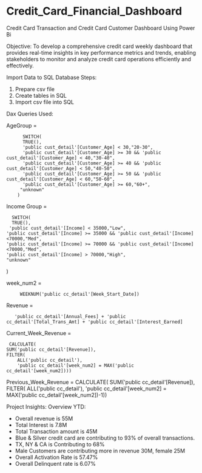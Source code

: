 # Credit_Card_Financial_Dashboard
Credit Card Transaction  and Credit Card Customer Dashboard Using Power Bi

Objective: To develop a comprehensive credit card weekly dashboard that provides real-time insights in key performance metrics and trends, enabling stakeholders to monitor and analyze credit card operations efficiently and effectively.

Import Data to SQL Database
Steps:
1) Prepare csv file
2) Create tables in SQL
3) Import csv file into SQL

Dax Queries Used:

AgeGroup = 

          SWITCH(
          TRUE(),
          'public cust_detail'[Customer_Age] < 30,"20-30",
          'public cust_detail'[Customer_Age] >= 30 && 'public cust_detail'[Customer_Age] < 40,"30-40",
          'public cust_detail'[Customer_Age] >= 40 && 'public cust_detail'[Customer_Age] < 50,"40-50",
          'public cust_detail'[Customer_Age] >= 50 && 'public cust_detail'[Customer_Age] < 60,"50-60",
          'public cust_detail'[Customer_Age] >= 60,"60+",
         "unknown"
        )

Income Group = 

      SWITCH(
      TRUE(),
     'public cust_detail'[Income] < 35000,"Low",
    'public cust_detail'[Income] >= 35000 && 'public cust_detail'[Income] <70000,"Med",
    'public cust_detail'[Income] >= 70000 && 'public cust_detail'[Income] <70000,"Med",
    'public cust_detail'[Income] > 70000,"High",
    "unknown"
)


week_num2 = 

         WEEKNUM('public cc_detail'[Week_Start_Date])

Revenue =

       'public cc_detail'[Annual_Fees] + 'public cc_detail'[Total_Trans_Amt] + 'public cc_detail'[Interest_Earned]


Current_Week_Revenue =

     CALCULATE(
    SUM('public cc_detail'[Revenue]),
    FILTER(
        ALL('public cc_detail'),
        'public cc_detail'[week_num2] = MAX('public cc_detail'[week_num2])))



Previous_Week_Revenue =
     CALCULATE(
    SUM('public cc_detail'[Revenue]),
    FILTER(
        ALL('public cc_detail'),
        'public cc_detail'[week_num2] = MAX('public cc_detail'[week_num2])-1))


Project Insights:
Overview YTD:
- Overall revenue is 55M
- Total Interest is 7.8M
- Total Transaction amount is 45M
- Blue & Silver credit card are contributing to 93% of overall transactions.
- TX, NY & CA is Contributing to 68%
- Male Customers are contributing more in revenue 30M, female 25M
- Overall Activation Rate is 57.47%
- Overall Delinquent rate is 6.07% 








